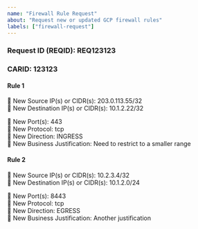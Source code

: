 ```yaml
---
name: "Firewall Rule Request"
about: "Request new or updated GCP firewall rules"
labels: ["firewall-request"]
---
```


### Request ID (REQID): REQ123123
### CARID: 123123

#### Rule 1
🔹 New Source IP(s) or CIDR(s): 203.0.113.55/32  
🔹 New Destination IP(s) or CIDR(s): 10.1.2.22/32  
<!--
Boundary (VPC) values are now computed automatically based on the IP ranges
using the boundary_map.json in the repository.  Do NOT specify source/destination
VPC boundaries here.  The automation will determine which VPC each IP belongs to.
-->
🔹 New Port(s): 443  
🔹 New Protocol: tcp  
🔹 New Direction: INGRESS  
🔹 New Business Justification: Need to restrict to a smaller range

#### Rule 2
🔹 New Source IP(s) or CIDR(s): 10.2.3.4/32  
🔹 New Destination IP(s) or CIDR(s): 10.1.2.0/24  
<!-- See above note regarding boundaries. -->
🔹 New Port(s): 8443  
🔹 New Protocol: tcp  
🔹 New Direction: EGRESS  
🔹 New Business Justification: Another justification
